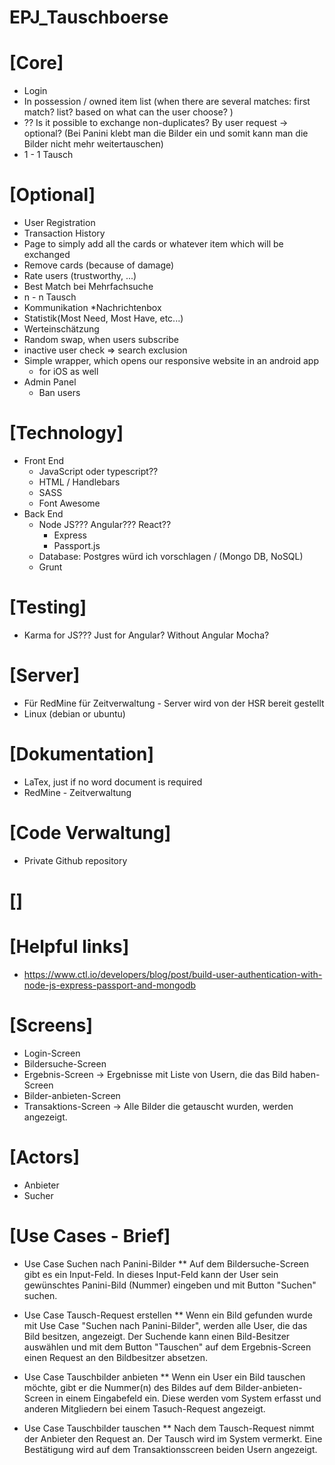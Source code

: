# EPJ_Tauschboerse

# [Core]
* Login
* In possession / owned item list  (when there are several matches: first match? list? based on what can the user choose? )
* ?? Is it possible to exchange non-duplicates? By user request -> optional? (Bei Panini klebt man die Bilder ein und somit kann man die Bilder nicht mehr weitertauschen)
* 1 - 1 Tausch


# [Optional]
* User Registration
* Transaction History
* Page to simply add all the cards or whatever item which will be exchanged 
* Remove cards (because of damage)
* Rate users (trustworthy, ...)
* Best Match bei Mehrfachsuche
* n - n Tausch
* Kommunikation
   *Nachrichtenbox
* Statistik(Most Need, Most Have, etc...)
* Werteinschätzung 
* Random swap, when users subscribe
* inactive user check => search exclusion
* Simple wrapper, which opens our responsive website in an android app
    * for iOS as well
* Admin Panel
    * Ban users

# [Technology]
* Front End
    * JavaScript oder typescript??
    * HTML / Handlebars
    * SASS
    * Font Awesome
* Back End
    * Node JS??? Angular??? React??
        * Express
        * Passport.js
    * Database: Postgres würd ich vorschlagen / (Mongo DB, NoSQL)
    * Grunt


# [Testing]
* Karma for JS??? Just for Angular? Without Angular Mocha?

# [Server]
* Für RedMine für Zeitverwaltung - Server wird von der HSR bereit gestellt
* Linux (debian or ubuntu)

# [Dokumentation]
* LaTex, just if no word document is required
* RedMine - Zeitverwaltung

# [Code Verwaltung]
* Private Github repository

# []



# [Helpful links]
* https://www.ctl.io/developers/blog/post/build-user-authentication-with-node-js-express-passport-and-mongodb



# [Screens]
* Login-Screen
* Bildersuche-Screen
* Ergebnis-Screen -> Ergebnisse mit Liste von Usern, die das Bild haben-Screen 
* Bilder-anbieten-Screen
* Transaktions-Screen -> Alle Bilder die getauscht wurden, werden angezeigt.

# [Actors]
* Anbieter
* Sucher


# [Use Cases - Brief]
* Use Case Suchen nach Panini-Bilder
** Auf dem Bildersuche-Screen gibt es ein Input-Feld. In dieses Input-Feld kann der User sein gewünschtes Panini-Bild (Nummer) eingeben und mit Button "Suchen" suchen.

* Use Case Tausch-Request erstellen
** Wenn ein Bild gefunden wurde mit Use Case "Suchen nach Panini-Bilder", werden alle User, die das Bild besitzen, angezeigt. Der Suchende kann einen Bild-Besitzer auswählen und mit dem Button "Tauschen" auf dem Ergebnis-Screen einen Request an den Bildbesitzer absetzen.

* Use Case Tauschbilder anbieten
** Wenn ein User ein Bild tauschen möchte, gibt er die Nummer(n) des Bildes auf dem Bilder-anbieten-Screen in einem Eingabefeld ein. Diese werden vom System erfasst und anderen Mitgliedern bei einem Tasuch-Request angezeigt. 

* Use Case Tauschbilder tauschen
** Nach dem Tausch-Request nimmt der Anbieter den Request an. Der Tausch wird im System vermerkt. Eine Bestätigung wird auf dem Transaktionsscreen beiden Usern angezeigt.


